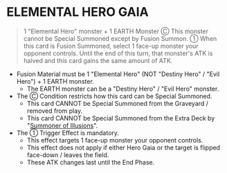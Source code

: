 # ELEMENTAL HERO GAIA

> 1 "Elemental Hero" monster + 1 EARTH Monster
Ⓒ This monster cannot be Special Summoned except by Fusion Summon. ① When this card is Fusion Summoned, select 1 face-up monster your opponent controls. Until the end of this turn, that monster's ATK is halved and this card gains the same amount of ATK.

*   Fusion Material must be 1 "Elemental Hero" (NOT "Destiny Hero" / "Evil Hero") + 1 EARTH monster.
    *   The EARTH monster can be a "Destiny Hero" / "Evil Hero" monster.
*   The Ⓒ Condition restricts how this card can be Special Summoned.
    *   This card CANNOT be Special Summoned from the Graveyard / removed from play.
    *   This card CANNOT be Special Summoned from the Extra Deck by "[Summoner of Illusions](https://yugipedia.com/wiki/Summoner_of_Illusions)".
*   The ① Trigger Effect is mandatory.
    *   This effect targets 1 face-up monster your opponent controls.
    *   This effect does not apply if either Hero Gaia or the target is flipped face-down / leaves the field.
    *   These ATK changes last until the End Phase.

